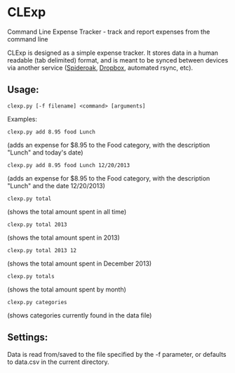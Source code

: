 CLExp
=====

Command Line Expense Tracker - track and report expenses from the command line

CLExp is designed as a simple expense tracker. It stores data in a human
readable (tab delimited) format, and is meant to be synced between devices
via another service ([Spideroak](http://www.spideroak.com/),
[Dropbox](http://www.dropbox.com/), automated rsync, etc).


Usage:
-------------
    clexp.py [-f filename] <command> [arguments]

Examples:

    clexp.py add 8.95 food Lunch
(adds an expense for $8.95 to the Food category, with the description "Lunch"
and today's date)

    clexp.py add 8.95 food Lunch 12/20/2013
(adds an expense for $8.95 to the Food category, with the description "Lunch"
and the date 12/20/2013)

    clexp.py total
(shows the total amount spent in all time)

    clexp.py total 2013
(shows the total amount spent in 2013)

    clexp.py total 2013 12
(shows the total amount spent in December 2013)

    clexp.py totals
(shows the total amount spent by month)

    clexp.py categories
(shows categories currently found in the data file)


Settings:
-------------
Data is read from/saved to the file specified by the -f parameter, or defaults
to data.csv in the current directory.